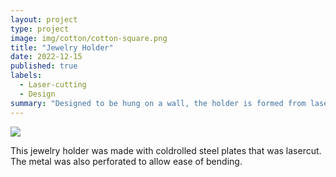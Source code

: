 ```yaml
---
layout: project
type: project
image: img/cotton/cotton-square.png
title: "Jewelry Holder"
date: 2022-12-15
published: true
labels:
  - Laser-cutting
  - Design
summary: "Designed to be hung on a wall, the holder is formed from lasercut metal sheets. Assembly of final product requires no machinery and can be folded by hand."
---
```


<img class="img-fluid" src="../img/jewelry-holder/IMG_2718.jpg">

This jewelry holder was made with coldrolled steel plates that was lasercut. The metal was also perforated to allow ease of bending. 

